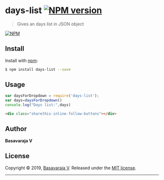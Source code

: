 # days-list [![NPM version](https://img.shields.io/npm/v/days-list.svg?style=flat)](https://www.npmjs.com/package/days-list)

>  Gives an days list in JSON object

[![NPM](https://nodei.co/npm/days-list.svg?downloads=true&stars=true)](https://www.npmjs.com/package/days-list/)

## Install

Install with [npm](https://www.npmjs.com/):

```sh
$ npm install days-list --save
```

## Usage



```js
var daysForDropdown = require('days-list');
var days=daysForDropdown()
console.log("Days list:",days)

```
```html
<div class="sharethis-inline-follow-buttons"></div>
```

## Author

**Basavaraja V**
## License

Copyright © 2019, [Basavaraja V](https://github.com/BaSaVaRaJaV).
Released under the [MIT license](https://github.com/BaSaVaRaJaV/days-list/blob/master/LICENSE).
***
